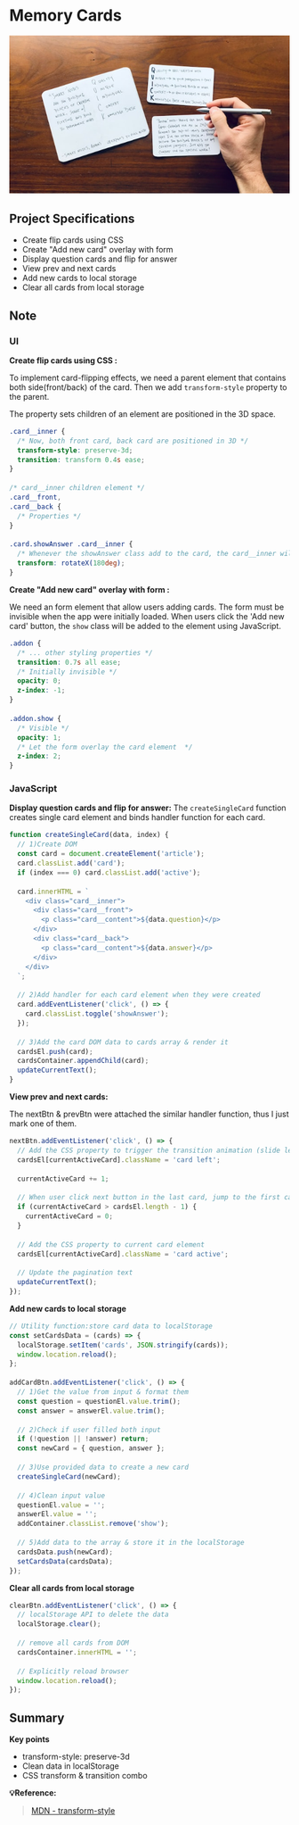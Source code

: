 # Memory Cards

![image](../assets/image/memory-cards.jpg)

## Project Specifications

- Create flip cards using CSS
- Create "Add new card" overlay with form
- Display question cards and flip for answer
- View prev and next cards
- Add new cards to local storage
- Clear all cards from local storage

## Note

### UI

**Create flip cards using CSS :**

To implement card-flipping effects, we need a parent element that contains both side(front/back) of the card. Then we add `transform-style` property to the parent.

The property sets children of an element are positioned in the 3D space.

```css
.card__inner {
  /* Now, both front card, back card are positioned in 3D */
  transform-style: preserve-3d;
  transition: transform 0.4s ease;
}

/* card__inner children element */
.card__front,
.card__back {
  /* Properties */
}

.card.showAnswer .card__inner {
  /* Whenever the showAnswer class add to the card, the card__inner will trigger the flipping animation */
  transform: rotateX(180deg);
}
```

**Create "Add new card" overlay with form :**

We need an form element that allow users adding cards. The form must be invisible when the app were initially loaded. When users click the 'Add new card' button, the `show` class will be added to the element using JavaScript.

```css
.addon {
  /* ... other styling properties */
  transition: 0.7s all ease;
  /* Initially invisible */
  opacity: 0;
  z-index: -1;
}

.addon.show {
  /* Visible */
  opacity: 1;
  /* Let the form overlay the card element  */
  z-index: 2;
}
```

### JavaScript

**Display question cards and flip for answer:**
The `createSingleCard` function creates single card element and binds handler function for each card.

```javascript
function createSingleCard(data, index) {
  // 1)Create DOM
  const card = document.createElement('article');
  card.classList.add('card');
  if (index === 0) card.classList.add('active');

  card.innerHTML = `
    <div class="card__inner">
      <div class="card__front">
        <p class="card__content">${data.question}</p>
      </div>
      <div class="card__back">
        <p class="card__content">${data.answer}</p>
      </div>
    </div>
  `;

  // 2)Add handler for each card element when they were created
  card.addEventListener('click', () => {
    card.classList.toggle('showAnswer');
  });

  // 3)Add the card DOM data to cards array & render it
  cardsEl.push(card);
  cardsContainer.appendChild(card);
  updateCurrentText();
}
```

**View prev and next cards:**

The nextBtn & prevBtn were attached the similar handler function, thus I just mark one of them.

```javascript
nextBtn.addEventListener('click', () => {
  // Add the CSS property to trigger the transition animation (slide left)
  cardsEl[currentActiveCard].className = 'card left';

  currentActiveCard += 1;

  // When user click next button in the last card, jump to the first card
  if (currentActiveCard > cardsEl.length - 1) {
    currentActiveCard = 0;
  }

  // Add the CSS property to current card element
  cardsEl[currentActiveCard].className = 'card active';

  // Update the pagination text
  updateCurrentText();
});
```

**Add new cards to local storage**

```js
// Utility function:store card data to localStorage
const setCardsData = (cards) => {
  localStorage.setItem('cards', JSON.stringify(cards));
  window.location.reload();
};

addCardBtn.addEventListener('click', () => {
  // 1)Get the value from input & format them
  const question = questionEl.value.trim();
  const answer = answerEl.value.trim();

  // 2)Check if user filled both input
  if (!question || !answer) return;
  const newCard = { question, answer };

  // 3)Use provided data to create a new card
  createSingleCard(newCard);

  // 4)Clean input value
  questionEl.value = '';
  answerEl.value = '';
  addContainer.classList.remove('show');

  // 5)Add data to the array & store it in the localStorage
  cardsData.push(newCard);
  setCardsData(cardsData);
});
```

**Clear all cards from local storage**

```js
clearBtn.addEventListener('click', () => {
  // localStorage API to delete the data
  localStorage.clear();

  // remove all cards from DOM
  cardsContainer.innerHTML = '';

  // Explicitly reload browser
  window.location.reload();
});
```

## Summary

**Key points**

- transform-style: preserve-3d
- Clean data in localStorage
- CSS transform & transition combo

**💡Reference:**

> [MDN - transform-style](https://developer.mozilla.org/en-US/docs/Web/CSS/transform-style)
